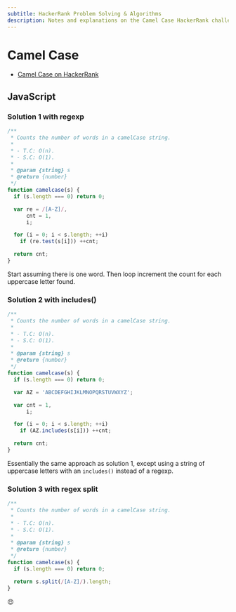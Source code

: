 ```yaml
---
subtitle: HackerRank Problem Solving & Algorithms
description: Notes and explanations on the Camel Case HackerRank challenge.
---
```


# Camel Case

- [Camel Case on HackerRank](https://www.hackerrank.com/challenges/camelcase)

## JavaScript

### Solution 1 with regexp

```javascript
/**
 * Counts the number of words in a camelCase string.
 *
 * - T.C: O(n).
 * - S.C: O(1).
 *
 * @param {string} s
 * @return {number}
 */
function camelcase(s) {
  if (s.length === 0) return 0;

  var re = /[A-Z]/,
      cnt = 1,
      i;

  for (i = 0; i < s.length; ++i)
    if (re.test(s[i])) ++cnt;

  return cnt;
}
```

Start assuming there is one word.
Then loop increment the count for each uppercase letter found.

### Solution 2 with includes()

```javascript
/**
 * Counts the number of words in a camelCase string.
 *
 * - T.C: O(n).
 * - S.C: O(1).
 *
 * @param {string} s
 * @return {number}
 */
function camelcase(s) {
  if (s.length === 0) return 0;

  var AZ = 'ABCDEFGHIJKLMNOPQRSTUVWXYZ';

  var cnt = 1,
      i;

  for (i = 0; i < s.length; ++i)
    if (AZ.includes(s[i])) ++cnt;

  return cnt;
}
```

Essentially the same approach as solution 1, except using a string of uppercase letters with an `includes()` instead of a regexp.

### Solution 3 with regex split

```javascript
/**
 * Counts the number of words in a camelCase string.
 *
 * - T.C: O(n).
 * - S.C: O(1).
 *
 * @param {string} s
 * @return {number}
 */
function camelcase(s) {
  if (s.length === 0) return 0;

  return s.split(/[A-Z]/).length;
}
```

😍
